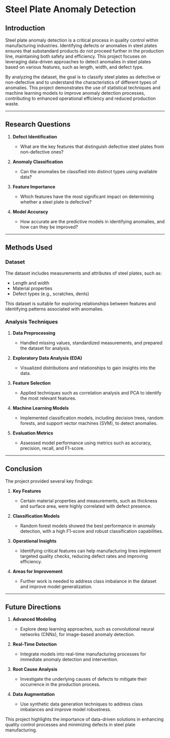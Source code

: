 # Steel Plate Anomaly Detection

## **Introduction**
Steel plate anomaly detection is a critical process in quality control within manufacturing industries. Identifying defects or anomalies in steel plates ensures that substandard products do not proceed further in the production line, maintaining both safety and efficiency. This project focuses on leveraging data-driven approaches to detect anomalies in steel plates based on various features, such as length, width, and defect type.

By analyzing the dataset, the goal is to classify steel plates as defective or non-defective and to understand the characteristics of different types of anomalies. This project demonstrates the use of statistical techniques and machine learning models to improve anomaly detection processes, contributing to enhanced operational efficiency and reduced production waste.

---

## **Research Questions**
1. **Defect Identification**
   - What are the key features that distinguish defective steel plates from non-defective ones?

2. **Anomaly Classification**
   - Can the anomalies be classified into distinct types using available data?

3. **Feature Importance**
   - Which features have the most significant impact on determining whether a steel plate is defective?

4. **Model Accuracy**
   - How accurate are the predictive models in identifying anomalies, and how can they be improved?

---

## **Methods Used**

### **Dataset**
The dataset includes measurements and attributes of steel plates, such as:
- Length and width
- Material properties
- Defect types (e.g., scratches, dents)

This dataset is suitable for exploring relationships between features and identifying patterns associated with anomalies.

### **Analysis Techniques**
1. **Data Preprocessing**
   - Handled missing values, standardized measurements, and prepared the dataset for analysis.

2. **Exploratory Data Analysis (EDA)**
   - Visualized distributions and relationships to gain insights into the data.

3. **Feature Selection**
   - Applied techniques such as correlation analysis and PCA to identify the most relevant features.

4. **Machine Learning Models**
   - Implemented classification models, including decision trees, random forests, and support vector machines (SVM), to detect anomalies.

5. **Evaluation Metrics**
   - Assessed model performance using metrics such as accuracy, precision, recall, and F1-score.

---

## **Conclusion**

The project provided several key findings:
1. **Key Features**
   - Certain material properties and measurements, such as thickness and surface area, were highly correlated with defect presence.

2. **Classification Models**
   - Random forest models showed the best performance in anomaly detection, with a high F1-score and robust classification capabilities.

3. **Operational Insights**
   - Identifying critical features can help manufacturing lines implement targeted quality checks, reducing defect rates and improving efficiency.

4. **Areas for Improvement**
   - Further work is needed to address class imbalance in the dataset and improve model generalization.

---

## **Future Directions**
1. **Advanced Modeling**
   - Explore deep learning approaches, such as convolutional neural networks (CNNs), for image-based anomaly detection.

2. **Real-Time Detection**
   - Integrate models into real-time manufacturing processes for immediate anomaly detection and intervention.

3. **Root Cause Analysis**
   - Investigate the underlying causes of defects to mitigate their occurrence in the production process.

4. **Data Augmentation**
   - Use synthetic data generation techniques to address class imbalances and improve model robustness.

This project highlights the importance of data-driven solutions in enhancing quality control processes and minimizing defects in steel plate manufacturing.
